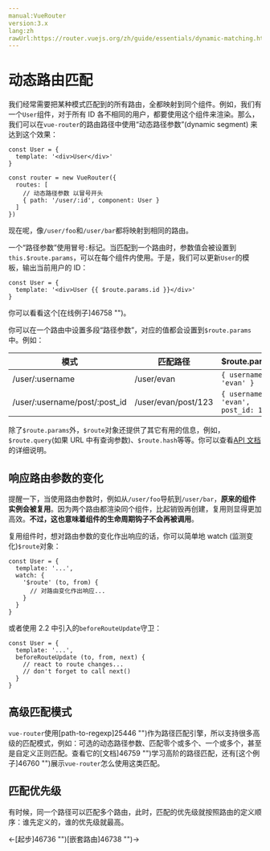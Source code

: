 ```yaml
---
manual:VueRouter
version:3.x
lang:zh
rawUrl:https://router.vuejs.org/zh/guide/essentials/dynamic-matching.html
---
```



# 动态路由匹配<a name="动态路由匹配"></a>


我们经常需要把某种模式匹配到的所有路由，全都映射到同个组件。例如，我们有一个`User`组件，对于所有 ID 各不相同的用户，都要使用这个组件来渲染。那么，我们可以在`vue-router`的路由路径中使用“动态路径参数”(dynamic segment) 来达到这个效果：


```
const User = {
  template: '<div>User</div>'
}

const router = new VueRouter({
  routes: [
    // 动态路径参数 以冒号开头
    { path: '/user/:id', component: User }
  ]
})

```



现在呢，像`/user/foo`和`/user/bar`都将映射到相同的路由。



一个“路径参数”使用冒号`:`标记。当匹配到一个路由时，参数值会被设置到`this.$route.params`，可以在每个组件内使用。于是，我们可以更新`User`的模板，输出当前用户的 ID：


```
const User = {
  template: '<div>User {{ $route.params.id }}</div>'
}

```



你可以看看这个[在线例子]46758 "")。



你可以在一个路由中设置多段“路径参数”，对应的值都会设置到`$route.params`中。例如：


模式 | 匹配路径 | $route.params 
 ---  |  ---  |  ---  | 
/user/:username | /user/evan | `{ username: 'evan' }` 
/user/:username/post/:post_id | /user/evan/post/123 | `{ username: 'evan', post_id: 123 }` 



除了`$route.params`外，`$route`对象还提供了其它有用的信息，例如，`$route.query`(如果 URL 中有查询参数)、`$route.hash`等等。你可以查看[API 文档](%27625#路由对象 "")的详细说明。


## 响应路由参数的变化<a name="响应路由参数的变化"></a>


提醒一下，当使用路由参数时，例如从`/user/foo`导航到`/user/bar`，**原来的组件实例会被复用**。因为两个路由都渲染同个组件，比起销毁再创建，复用则显得更加高效。**不过，这也意味着组件的生命周期钩子不会再被调用**。



复用组件时，想对路由参数的变化作出响应的话，你可以简单地 watch (监测变化)`$route`对象：


```
const User = {
  template: '...',
  watch: {
    '$route' (to, from) {
      // 对路由变化作出响应...
    }
  }
}

```



或者使用 2.2 中引入的`beforeRouteUpdate`守卫：


```
const User = {
  template: '...',
  beforeRouteUpdate (to, from, next) {
    // react to route changes...
    // don't forget to call next()
  }
}

```


## 高级匹配模式<a name="高级匹配模式"></a>


`vue-router`使用[path-to-regexp]25446 "")作为路径匹配引擎，所以支持很多高级的匹配模式，例如：可选的动态路径参数、匹配零个或多个、一个或多个，甚至是自定义正则匹配。查看它的[文档]46759 "")学习高阶的路径匹配，还有[这个例子]46760 "")展示`vue-router`怎么使用这类匹配。


## 匹配优先级<a name="匹配优先级"></a>


有时候，同一个路径可以匹配多个路由，此时，匹配的优先级就按照路由的定义顺序：谁先定义的，谁的优先级就最高。





←[起步]46736 "")[嵌套路由]46738 "")→





